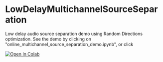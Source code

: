# LowDelayMultichannelSourceSeparation
Low delay audio source separation demo using Random Directions optimization.
See the demo by clicking on "online_multichannel_source_separation_demo.ipynb", or click

[![Open In Colab](https://colab.research.google.com/assets/colab-badge.svg)](https://colab.research.google.com/github/TUIlmenauAMS/LowDelayMultichannelSourceSeparation/blob/master/online_multichannel_source_separation_demo.ipynb)
